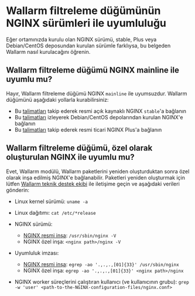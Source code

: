 # Wallarm filtreleme düğümünün NGINX sürümleri ile uyumluluğu

Eğer ortamınızda kurulu olan NGINX sürümü, stable, Plus veya Debian/CentOS deposundan kurulan sürümle farklıysa, bu belgeden Wallarm nasıl kurulacağını öğrenin.

## Wallarm filtreleme düğümü NGINX mainline ile uyumlu mu?

Hayır, Wallarm filtreleme düğümü NGINX `mainline` ile uyumsuzdur. Wallarm düğümünü aşağıdaki yollarla kurabilirsiniz:

* Bu [talimatları](../installation/nginx/dynamic-module.md) takip ederek resmi açık kaynaklı NGINX `stable`'a bağlanın
* Bu [talimatları](../installation/nginx/dynamic-module-from-distr.md) izleyerek Debian/CentOS depolarından kurulan NGINX'e bağlanın
* Bu [talimatları](../installation/nginx-plus.md) takip ederek resmi ticari NGINX Plus'a bağlanın

## Wallarm filtreleme düğümü, özel olarak oluşturulan NGINX ile uyumlu mu?

Evet, Wallarm modülü, Wallarm paketlerini yeniden oluşturduktan sonra özel olarak inşa edilmiş NGINX'e bağlanabilir. Paketleri yeniden oluşturmak için lütfen [Wallarm teknik destek ekibi](mailto:support@wallarm.com) ile iletişime geçin ve aşağıdaki verileri gönderin:

* Linux kernel sürümü: `uname -a`
* Linux dağıtımı: `cat /etc/*release`
* NGINX sürümü:

    * [NGINX resmi inşa](https://nginx.org/en/linux_packages.html): `/usr/sbin/nginx -V`
    * NGINX özel inşa: `<nginx path>/nginx -V`

* Uyumluluk imzası:
  
    * [NGINX resmi inşa](https://nginx.org/en/linux_packages.html): `egrep -ao '.,.,.,[01]{33}' /usr/sbin/nginx`
    * NGINX özel inşa: `egrep -ao '.,.,.,[01]{33}' <nginx path>/nginx`

* NGINX worker süreçlerini çalıştıran kullanıcı (ve kullanıcının grubu): `grep -w 'user' <path-to-the-NGINX-configuration-files/nginx.conf>`